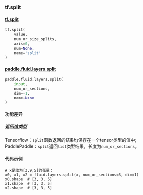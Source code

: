 ### tf.split

#### [tf.split](https://www.tensorflow.org/api_docs/python/tf/split)

```python
tf.split(
    value,
    num_or_size_splits,
    axis=0,
    num=None,
    name='split'
)
```

#### [paddle.fluid.layers.split](http://paddlepaddle.org/documentation/docs/zh/1.2/api_cn/layers_cn.html#split)

```python
paddle.fluid.layers.split(
    input, 
    num_or_sections, 
    dim=-1, 
    name=None
)
```

#### 功能差异

##### 返回值类型

Tensorflow：`split`函数返回的结果均保存在一个tensor类型的值中;  
PaddlePaddle：`split`返回`list`类型结果，长度为`num_or_sections`。

#### 代码示例
```
# x是维为[3,9,5]的张量：
x0, x1, x2 = fluid.layers.split(x, num_or_sections=3, dim=1)
x0.shape  # [3, 3, 5]
x1.shape  # [3, 3, 5]
x2.shape  # [3, 3, 5]

```
